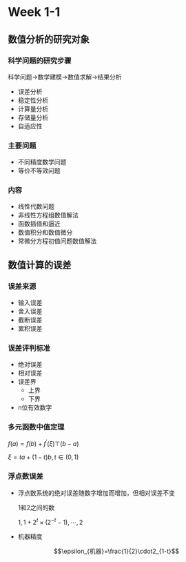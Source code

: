 # Week 1-1

## 数值分析的研究对象

### 科学问题的研究步骤

科学问题→数学建模→数值求解→结果分析

* 误差分析
* 稳定性分析
* 计算量分析
* 存储量分析
* 自适应性

### 主要问题

* 不同精度数学问题
* 等价不等效问题

### 内容

* 线性代数问题
* 非线性方程组数值解法
* 函数插值和逼近
* 数值积分和数值微分
* 常微分方程初值问题数值解法

## 数值计算的误差

### 误差来源

* 输入误差
* 舍入误差
* 截断误差
* 累积误差

### 误差评判标准

* 绝对误差
* 相对误差
* 误差界
  * 上界
  * 下界
* n位有效数字

### 多元函数中值定理

$f(a)=f(b)+f^{'}(\xi)\top(b−a)$

$ξ=ta+(1−t)b,t\in(0,1)$

### 浮点数误差

* 浮点数系统的绝对误差随数字增加而增加，但相对误差不变
  
  1和2之间的数
  
  $1, 1+2^t\times(2^{-t}-1),\cdots,2$

* 机器精度

$$\epsilon_{机器}=\frac{1}{2}\cdot2_{1-t}$$
